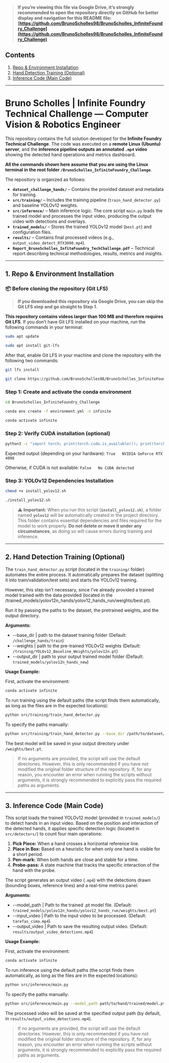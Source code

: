 > **If you’re viewing this file via Google Drive, it’s strongly recommended to open the repository directly on GitHub for better display and navigation for this README file:**
> **[https://github.com/BrunoScholles98/BrunoScholles_InfiniteFoundry_Challenge](https://github.com/BrunoScholles98/BrunoScholles_InfiniteFoundry_Challenge)**

## Contents

1. [Repo & Environment Installation](#inst)
2. [Hand Detection Training (Optional)](#train)
3. [Inference Code (Main Code)](#inf)

---

# Bruno Scholles | Infinite Foundry Technical Challenge — Computer Vision & Robotics Engineer

This repository contains the full solution developed for the **Infinite Foundry Technical Challenge**. The code was executed on a **remote Linux (Ubuntu) server**, and the **inference pipeline outputs an annotated `.mp4` video** showing the detected hand operations and metrics dashboard. 

**All the commands shown here assume that you are using the Linux terminal in the root folder `/BrunoScholles_InfiniteFoundry_Challenge`**.

The repository is organized as follows:

* **`dataset_challenge_hands/`** – Contains the provided dataset and metadata for training.
* **`src/training/`** – Includes the training pipeline (`train_hand_detector.py`) and baseline YOLOv12 weights.
* **`src/inference/`** – Main inference logic. The core script `main.py` loads the trained model and processes the input video, producing the output video with detections and overlays.
* **`trained_models/`** – Stores the trained YOLOv12 model (`best.pt`) and configuration files.
* **`results/`** – Contains final processed videos (e.g., `output_video_detect_RTX3090.mp4`).
* **`Report_BrunoScholles_InfiteFoundry_TechChallenge.pdf`** – Technical report describing technical methodologies, results, metrics and insights. 

---

<a name="inst"></a>
## 1. Repo & Environment Installation

### 📦 Before cloning the repository (Git LFS)

> **If you downloaded this repository via Google Drive, you can skip the Git LFS step and go straight to Step 1.**

**This repository contains videos larger than 100 MB and therefore requires Git LFS**. If you don’t have Git LFS installed on your machine, run the following commands in your terminal:

```bash
sudo apt update
```

```bash
sudo apt install git-lfs
```

After that, enable Git LFS in your machine and clone the repository with the following two commands:

```bash
git lfs install
```

```bash
git clone https://github.com/BrunoScholles98/BrunoScholles_InfiniteFoundry_Challenge.git
```

### Step 1: Create and activate the conda environment

```bash
cd BrunoScholles_InfiniteFoundry_Challenge
```

```bash
conda env create -f environment.yml -n infinite
```

```bash
conda activate infinite
```

### Step 2: Verify CUDA installation (optional)

```bash
python3 -c "import torch; print(torch.cuda.is_available()); print(torch.cuda.get_device_name(0) if torch.cuda.is_available() else 'No CUDA detected')"
```

Expected output (depending on your hardware): `True   NVIDIA GeForce RTX 4090`

Otherwise, if CUDA is not available: `False   No CUDA detected`

### Step 3: YOLOv12 Dependencies Installation

```bash
chmod +x install_yolov12.sh
```

```bash
./install_yolov12.sh
```

> ⚠️ **Important:**
> When you run this script (**`install_yolov12.sh`**), a folder named **`yolov12`** will be automatically created in the project directory.
> This folder contains essential dependencies and files required for the model to work properly. **Do not delete or move it under any circumstances**, as doing so will cause errors during training and inference.

---

<a name="train"></a>
## 2. Hand Detection Training (Optional)

The `train_hand_detector.py` script (located in the `training/` folder) automates the entire process. It automatically prepares the dataset (splitting it into train/validation/test sets) and starts the YOLOv12 training.

However, this step isn’t necessary, since I’ve already provided a trained model trained with the data provided (located in the /trained_models/yolov12n_hands/yolov12_hands_run/weights/best.pt).

Run it by passing the paths to the dataset, the pretrained weights, and the output directory.

**Arguments:**
- \--base\_dir | path to the dataset training folder (Default: `/challenge_hands/train`)
- \--weights | path to the pre-trained YOLOv12 weights (Default: `/training/YOLOv12_Baseline_Weights/yolov12n.pt`)
- \--output\_dir | path to your output trained model folder (Default: `trained_models/yolov12n_hands_new`)

**Usage Example:**

First, activate the environment:

```bash
conda activate infinite
```

To run training using the default paths (the script finds them automatically, as long as the files are in the expected locations):

```bash
python src/training/train_hand_detector.py
```

To specify the paths manually:

```bash
python src/training/train_hand_detector.py --base_dir /path/to/dataset/train --weights /path/to/yolov12n.pt --output_dir /path/to/trained_models/run_name
```
The best model will be saved in your output directory under `/weights/best.pt`.

> If no arguments are provided, the script will use the default directories. However, this is only recommended if you have not modified the original folder structure of the repository.
> If, for any reason, you encounter an error when running the scripts without arguments, it is strongly recommended to explicitly pass the required paths as arguments.

---

<a name="inf"></a>
## 3. Inference Code (Main Code)

This script loads the trained YOLOv12 model (provided in `trained_models/`) to detect hands in an input video. Based on the position and interaction of the detected hands, it applies specific detection logic (located in `src/detectors/`) to count four main operations:

1.  **Pick Piece:** When a hand crosses a horizontal reference line.
2.  **Place in Box:** Based on a heuristic for when only one hand is visible for a short period.
3.  **Pen-mark:** When both hands are close and stable for a time.
4.  **Probe-pass:** A state machine that tracks the specific interaction of the hand with the probe.

The script generates an output video (`.mp4`) with the detections drawn (bounding boxes, reference lines) and a real-time metrics panel.

**Arguments:**
- \--model\_path | Path to the trained .pt model file. (Default: `trained_models/yolov12n_hands/yolov12_hands_run/weights/best.pt`)
- \--input\_video | Path to the input video to be processed. (Default: `tarefas_cima.mp4`)
- \--output\_video | Path to save the resulting output video. (Default: `results/output_video_detections.mp4`)

**Usage Example:**

First, activate the environment:

```bash
conda activate infinite
```

To run inference using the default paths (the script finds them automatically, as long as the files are in the expected locations):

```bash
python src/inference/main.py
```

To specify the paths manually:

```bash
python src/inference/main.py --model_path path/to/hand/trained/model.pt --input_video path/to/trained/inference/video.mp4 --output_video path/to/output/video.mp4
```

The processed video will be saved at the specified output path (by default, in `results/output_video_detections.mp4`).

> If no arguments are provided, the script will use the default directories. However, this is only recommended if you have not modified the original folder structure of the repository.
> If, for any reason, you encounter an error when running the scripts without arguments, it is strongly recommended to explicitly pass the required paths as arguments.
